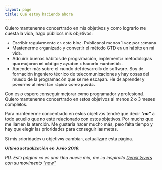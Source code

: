 ```yaml
---
layout: page
title: Qué estoy haciendo ahora
---
```


Quiero mantenerme concentrado en mis objetivos y como lograrlo me cuesta la vida, hago públicos mis objetivos:

* Escribir regularmente en este blog. Publicar al menos 1 vez por semana.
* Mantenerme organizado y convertir el método GTD en un hábito en mi vida.
* Adquirir buenos hábitos de programación, implementar metodologías que mejoren mi código y ayuden a hacerlo mantenible.
* Aprender más sobre el mundo del desarrollo de software. Soy de formación ingeniero técnico de telecomunicaciones y hay cosas del mundo de la programación que se me escapan. He de aprender y ponerme al nivel tan rápido como pueda.

Con esto espero conseguir mejorar como programador y profesional. Quiero mantenerme concentrado en estos objetivos al menos 2 o 3 meses completos.

Para mantenerme concentrado en estos objetivos tendré que decir ***"no"*** a todo aquello que no esté relacionado con estos objetivos. Por mucho que me llamen la atención. Me gustaría hacer mucho más, pero falta tiempo y hay que elegir las prioridades para conseguir las metas.

Si mis prioridades u objetivos cambian, actualizaré esta página. 

***Ultima actualización en Junio 2016.***

*PD. Esta página no es una idea nueva mía, me ha inspirado [Derek Sivers](https://sivers.org/now) con su movimento ["now"](http://nownownow.com/)*